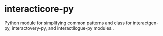 # interacticore-py
Python module for simplifying common patterns and class for interactgen-py, interactovery-py, and interactilogue-py modules..
